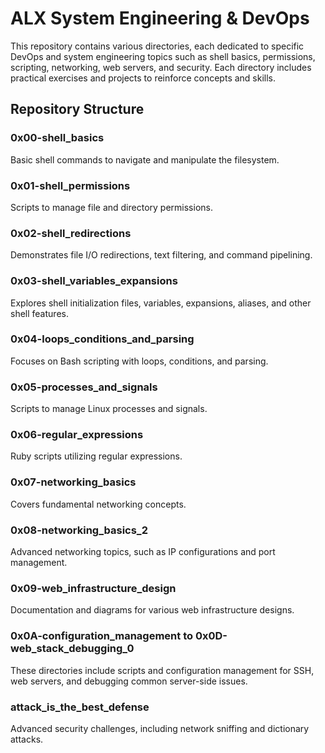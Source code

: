 # ALX System Engineering & DevOps

This repository contains various directories, each dedicated to specific DevOps and system engineering topics such as shell basics, permissions, scripting, networking, web servers, and security. Each directory includes practical exercises and projects to reinforce concepts and skills.

## Repository Structure

### 0x00-shell_basics
Basic shell commands to navigate and manipulate the filesystem.

### 0x01-shell_permissions
Scripts to manage file and directory permissions.

### 0x02-shell_redirections
Demonstrates file I/O redirections, text filtering, and command pipelining.

### 0x03-shell_variables_expansions
Explores shell initialization files, variables, expansions, aliases, and other shell features.

### 0x04-loops_conditions_and_parsing
Focuses on Bash scripting with loops, conditions, and parsing.

### 0x05-processes_and_signals
Scripts to manage Linux processes and signals.

### 0x06-regular_expressions
Ruby scripts utilizing regular expressions.

### 0x07-networking_basics
Covers fundamental networking concepts.

### 0x08-networking_basics_2
Advanced networking topics, such as IP configurations and port management.

### 0x09-web_infrastructure_design
Documentation and diagrams for various web infrastructure designs.

### 0x0A-configuration_management to 0x0D-web_stack_debugging_0
These directories include scripts and configuration management for SSH, web servers, and debugging common server-side issues.

### attack_is_the_best_defense
Advanced security challenges, including network sniffing and dictionary attacks.
